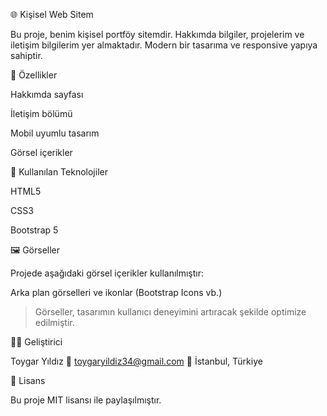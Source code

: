 
🌐 Kişisel Web Sitem

Bu proje, benim kişisel portföy sitemdir. Hakkımda bilgiler, projelerim ve iletişim bilgilerim yer almaktadır. Modern bir tasarıma ve responsive yapıya sahiptir.



🧩 Özellikler

Hakkımda sayfası

İletişim bölümü

Mobil uyumlu tasarım

Görsel içerikler



🎨 Kullanılan Teknolojiler

HTML5

CSS3

Bootstrap 5



🖼️ Görseller

Projede aşağıdaki görsel içerikler kullanılmıştır:

Arka plan görselleri ve ikonlar (Bootstrap Icons vb.)


> Görseller, tasarımın kullanıcı deneyimini artıracak şekilde optimize edilmiştir.



👨‍💻 Geliştirici

Toygar Yıldız
📧 toygaryildiz34@gmail.com
📍 İstanbul, Türkiye


📄 Lisans

Bu proje MIT lisansı ile paylaşılmıştır.

